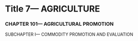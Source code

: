 
# Title 7— AGRICULTURE
### CHAPTER 101— AGRICULTURAL PROMOTION

SUBCHAPTER I— COMMODITY PROMOTION AND EVALUATION
